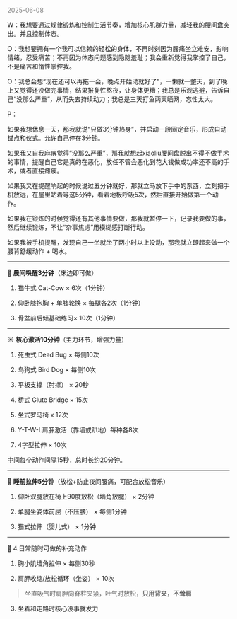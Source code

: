 
<span style="color: gray;">2025-06-08</span>

W：我想要通过规律锻炼和控制生活节奏，增加核心肌群力量，减轻我的腰间盘突出。并且控制体态。

O：我想要拥有一个我可以信赖的轻松的身体，不再时刻因为腰痛坐立难安，影响情绪，忍受痛苦；不再因为体态问题感到隐隐羞耻；我会重新觉得我掌控了自己，不是痛苦和惰性掌控我。

O：我总会想“现在还可以再拖一会，晚点开始动就好了”，一懒就一整天，到了晚上又觉得还没做完事情，结果报复性熬夜，让身体更糟；我总是乐观逃避，告诉自己“没那么严重”，从而失去持续动力；我总是三天打鱼两天晒网，忘性太大。

P：

如果我想休息一天，那我就说“只做3分钟热身”，并启动一段固定音乐，形成自动锚点和仪式。允许自己停在3分钟。

如果我又自我麻痹觉得“没那么严重”，那我就想起xiaoliu腰间盘脱出不得不做手术的事情，提醒自己它是真的在恶化，放任不管会恶化到花大钱做成功率还不高的手术，或者直接瘫痪。

如果我又在提醒响起的时候说过五分钟就好，那就立马放下手中的东西，立刻把手机放远，在屋里站着等这5分钟，看着地板呼吸5次，然后直接开始做第一个动作。

如果我在锻炼的时候觉得还有其他事情要做，那我就暂停一下，记录我要做的事，然后继续锻炼，不让“杂事焦虑”用模糊感打断行动。

如果我被手机提醒，发现自己一坐就坐了两小时以上没动，那我就立即起来做一个腰背舒缓动作 + 喝水。

---

🌅 **晨间唤醒3分钟**（床边即可做）

1. 猫牛式 Cat-Cow × 6次（1分钟）

2. 仰卧膝抱胸 + 单膝轮换 × 每腿各2次（1分钟）

3. 骨盆前后倾基础练习× 10次（1分钟）

---

☀️ **核心激活10分钟**（主力环节，增强力量）

1. 死虫式 Dead Bug × 每侧10次

2. 鸟狗式 Bird Dog × 每侧10次

3. 平板支撑（肘撑） × 20秒

4. 桥式 Glute Bridge × 15次

5. 坐式罗马椅 x 12次

6.  Y-T-W-L肩胛激活（靠墙或趴地）每种各8次

7. 4字型拉伸 × 10次

中间每个动作间隔15秒，总时长约20分钟。

---
 
🌙 **睡前拉伸5分钟**（放松+防止夜间腰痛，可配合放松音乐）

1. 仰卧双腿放在椅上90度放松（墙角放腿） × 2分钟

2. 单腿坐姿体前屈（不压腰） × 每侧1分钟

3. 猫式拉伸（婴儿式） × 1分钟

---

🌟 4.日常随时可做的补充动作

1. 胸小肌墙角拉伸 × 每侧30秒

2. 肩胛收缩/放松循环（坐姿） × 10次

> 坐直吸气时肩胛向脊柱夹紧，吐气时放松，**只用背夹，不耸肩**

3. 坐着和走路时核心没事就发力
